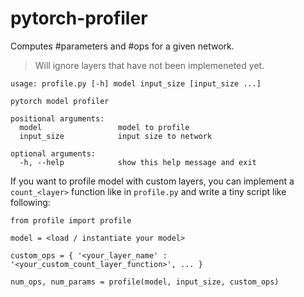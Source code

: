 # pytorch-profiler
Computes #parameters and #ops for a given network.

> Will ignore layers that have not been implemeneted yet.

```
usage: profile.py [-h] model input_size [input_size ...]

pytorch model profiler

positional arguments:
  model                 model to profile
  input_size            input size to network

optional arguments:
  -h, --help            show this help message and exit
```

If you want to profile model with custom layers, you can implement a ```count_<layer>``` function like in ```profile.py``` and write a tiny script like following:

```
from profile import profile

model = <load / instantiate your model>

custom_ops = { '<your_layer_name' : '<your_custom_count_layer_function>', ... }

num_ops, num_params = profile(model, input_size, custom_ops)
```
